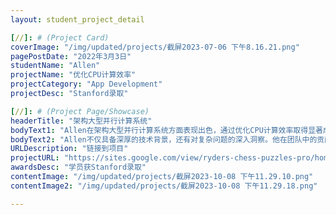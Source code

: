 ```yaml
---
layout: student_project_detail

[//]: # (Project Card)
coverImage: "/img/updated/projects/截屏2023-07-06 下午8.16.21.png"
pagePostDate: "2022年3月3日"
studentName: "Allen"
projectName: "优化CPU计算效率"
projectCategory: "App Development"
projectDesc: "Stanford录取"

[//]: # (Project Page/Showcase)
headerTitle: "架构大型并行计算系统"
bodyText1: "Allen在架构大型并行计算系统方面表现出色，通过优化CPU计算效率取得显著成果。凭借发表的多篇高质量论文，他成功地被Stanford大学录取为研究生。"
bodyText2: "Allen不仅具备深厚的技术背景，还有对复杂问题的深入洞察。他在团队中的贡献显著，对于研究充满热情。我们很荣幸有他作为我们的同伴。"
URLDescription: "链接到项目"
projectURL: "https://sites.google.com/view/ryders-chess-puzzles-pro/home"
awardsDesc: "学员获Stanford录取"
contentImage: "/img/updated/projects/截屏2023-10-08 下午11.29.10.png"
contentImage2: "/img/updated/projects/截屏2023-10-08 下午11.29.18.png"

---
```

